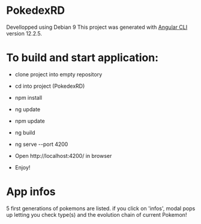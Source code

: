 # PokedexRD
Devellopped using Debian 9 
This project was generated with [Angular CLI](https://github.com/angular/angular-cli) version 12.2.5.

# To build and start application:

- clone project into empty repository
- cd into project (PokedexRD)
- npm install
- ng update
- npm update
- ng build
- ng serve --port 4200

- Open http://localhost:4200/ in browser
- Enjoy!

# App infos 

5 first generations of pokemons are listed.
if you click on 'infos', modal pops up letting you check type(s) and the evolution chain of current Pokemon!
